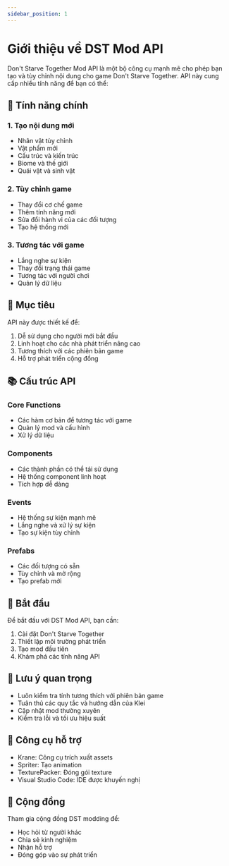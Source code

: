 ```yaml
---
sidebar_position: 1
---
```


# Giới thiệu về DST Mod API

Don't Starve Together Mod API là một bộ công cụ mạnh mẽ cho phép bạn tạo và tùy chỉnh nội dung cho game Don't Starve Together. API này cung cấp nhiều tính năng để bạn có thể:

## 🌟 Tính năng chính

### 1. Tạo nội dung mới
- Nhân vật tùy chỉnh
- Vật phẩm mới
- Cấu trúc và kiến trúc
- Biome và thế giới
- Quái vật và sinh vật

### 2. Tùy chỉnh game
- Thay đổi cơ chế game
- Thêm tính năng mới
- Sửa đổi hành vi của các đối tượng
- Tạo hệ thống mới

### 3. Tương tác với game
- Lắng nghe sự kiện
- Thay đổi trạng thái game
- Tương tác với người chơi
- Quản lý dữ liệu

## 🎯 Mục tiêu

API này được thiết kế để:
1. Dễ sử dụng cho người mới bắt đầu
2. Linh hoạt cho các nhà phát triển nâng cao
3. Tương thích với các phiên bản game
4. Hỗ trợ phát triển cộng đồng

## 📚 Cấu trúc API

### Core Functions
- Các hàm cơ bản để tương tác với game
- Quản lý mod và cấu hình
- Xử lý dữ liệu

### Components
- Các thành phần có thể tái sử dụng
- Hệ thống component linh hoạt
- Tích hợp dễ dàng

### Events
- Hệ thống sự kiện mạnh mẽ
- Lắng nghe và xử lý sự kiện
- Tạo sự kiện tùy chỉnh

### Prefabs
- Các đối tượng có sẵn
- Tùy chỉnh và mở rộng
- Tạo prefab mới

## 🚀 Bắt đầu

Để bắt đầu với DST Mod API, bạn cần:

1. Cài đặt Don't Starve Together
2. Thiết lập môi trường phát triển
3. Tạo mod đầu tiên
4. Khám phá các tính năng API

## 📝 Lưu ý quan trọng

- Luôn kiểm tra tính tương thích với phiên bản game
- Tuân thủ các quy tắc và hướng dẫn của Klei
- Cập nhật mod thường xuyên
- Kiểm tra lỗi và tối ưu hiệu suất

## 🔧 Công cụ hỗ trợ

- Krane: Công cụ trích xuất assets
- Spriter: Tạo animation
- TexturePacker: Đóng gói texture
- Visual Studio Code: IDE được khuyến nghị

## 🤝 Cộng đồng

Tham gia cộng đồng DST modding để:
- Học hỏi từ người khác
- Chia sẻ kinh nghiệm
- Nhận hỗ trợ
- Đóng góp vào sự phát triển 